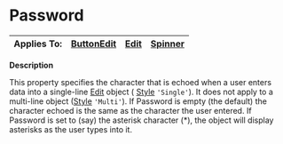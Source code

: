 




<h1 class="heading"><span class="name">Password</span></h1>

| Applies To: | [ButtonEdit](../a-z/buttonedit.md) | [Edit](../a-z/edit.md) | [Spinner](../a-z/spinner.md) |
| --- | --- | --- | ---  |


**Description**


This property specifies the character that is echoed when a user enters data into a single-line [Edit](../a-z/edit.md) object ( [Style](../a-z/style.md) `'Single'`). It does not apply to a multi-line object ([Style](../a-z/style.md) `'Multi'`). If Password is empty (the default) the character echoed is the same as the character the user entered. If Password is set to (say) the asterisk character (*), the object will display asterisks as the user types into it.




